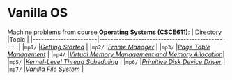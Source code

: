 # Vanilla OS
Machine problems from course **Operating Systems (CSCE611)**:
| Directory             |Topic					                                  |
|-----------------------|-------------------------------------------------|
|`mp1/`					        |[*Getting Started*](https://github.com/johnson-hung/vanilla-os/blob/master/mp1/handout_mp1.pdf)                                |
|`mp2/`					        |[*Frame Manager*](https://github.com/johnson-hung/vanilla-os/blob/master/mp2/handout_mp2.pdf)			  		                      |
|`mp3/`					        |[*Page Table Management*](https://github.com/johnson-hung/vanilla-os/blob/master/mp3/handout_mp3.pdf)			                    |
|`mp4/`					        |[*Virtual Memory Management and Memory Allocation*](https://github.com/johnson-hung/vanilla-os/blob/master/mp4/handout_mp4.pdf)|
|`mp5/`					        |[*Kernel-Level Thread Scheduling*](https://github.com/johnson-hung/vanilla-os/blob/master/mp5/handout_mp5.pdf)			            |
|`mp6/`					        |[*Primitive Disk Device Driver*](https://github.com/johnson-hung/vanilla-os/blob/master/mp6/handout_mp6.pdf)			              |
|`mp7/`					        |[*Vanilla File System*](https://github.com/johnson-hung/vanilla-os/blob/master/mp7/handout_mp7.pdf)			                      |
